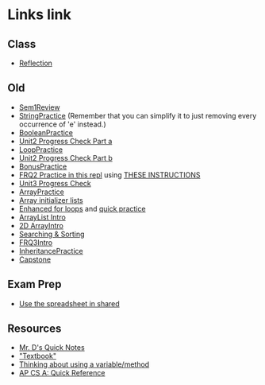 # Links link

## Class
* [Reflection](https://forms.gle/UUBMfoQoALqnhLjz5)




## Old
* [Sem1Review](https://apclassroom.collegeboard.org/8/assessments/assignments/44393160/)
* [StringPractice](https://replit.com/team/APCSA-Block5-2122/StringPractice) (Remember that you can simplify it to just removing every occurrence of 'e' instead.)
* [BooleanPractice](https://replit.com/team/APCSA-Block5-2122/BooleanPractice)
* [Unit2 Progress Check Part a](https://apclassroom.collegeboard.org/8/assessments/assignments/36223091)
* [LoopPractice](https://replit.com/team/APCSA-Block5-2122/LoopPractice)
* [Unit2 Progress Check Part b](https://apclassroom.collegeboard.org/8/assessments/assignments/36223090/)
* [BonusPractice](https://apclassroom.collegeboard.org/8/assessments/assignments/44830207/)
* [FRQ2 Practice in this repl](https://replit.com/team/APCSA-Block5-2122/FRQ2-Practice) using [THESE INSTRUCTIONS](files/frq2.pdf)
* [Unit3 Progress Check](https://apclassroom.collegeboard.org/8/assessments/assignments/36223092/)
* [ArrayPractice](https://replit.com/team/APCSA-Block5-2122/ArrayPractice)
* [Array initializer lists](https://codehs.com/lms/assignment/60430564)
* [Enhanced for loops](https://codehs.com/lms/assignment/60430585) and [quick practice](https://codehs.com/lms/assignment/60430591)
* [ArrayList Intro](https://runestone.academy/assignments/doAssignment?assignment_id=103093)
* [2D ArrayIntro](https://runestone.academy/runestone/assignments/doAssignment?assignment_id=103412)
* [Searching & Sorting](https://runestone.academy/assignments/doAssignment?assignment_id=103350)
* [FRQ3Intro](https://runestone.academy/runestone/assignments/doAssignment?assignment_id=103430)
* [InheritancePractice](https://runestone.academy/runestone/assignments/doAssignment?assignment_id=103800)
* [Capstone](https://replit.com/team/APCSA-Block5-2122/KNN)

## Exam Prep
* [Use the spreadsheet in shared](https://drive.google.com/drive/folders/1Mjjk9aMo4twE6UWEnXV9YLTr4X2uZvMW?usp=sharing)
## Resources
* [Mr. D's Quick Notes](https://replit.com/@APCSA-Block5-2122/Coursework01MrDsQuickNotes)
* ["Textbook"](https://runestone.academy/ns/books/published/VAPCSA22/index.html)
* [Thinking about using a variable/method](https://gist.github.com/mrDonoghue/a8624071c0c342dfcb394d7df59f2bef)
* [AP CS A: Quick Reference](https://apstudents.collegeboard.org/ap/pdf/ap-computer-science-a-java-quick-reference_0.pdf)


